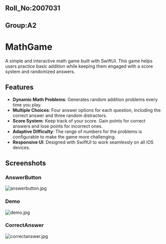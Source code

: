 ## Roll_No:2007031

## Group:A2

# MathGame

A simple and interactive math game built with SwiftUI. This game helps users practice basic addition while keeping them engaged with a score system and randomized answers.

## Features

- **Dynamic Math Problems**: Generates random addition problems every time you play.
- **Multiple Choices**: Four answer options for each question, including the correct answer and three random distractors.
- **Score System**: Keep track of your score. Gain points for correct answers and lose points for incorrect ones.
- **Adaptive Difficulty**: The range of numbers for the problems is configurable to make the game more challenging.
- **Responsive UI**: Designed with SwiftUI to work seamlessly on all iOS devices.

## Screenshots

### AnswerButton
![answerbutton.jpg](https://i.postimg.cc/hGyHrXSB/answerbutton.jpg)

### Demo
![demo.jpg](https://i.postimg.cc/CxMPQwrL/demo.jpg)


### CorrectAnswer
![correctanswer.jpg](https://i.postimg.cc/DyTY1rqG/correctanswer.jpg)



